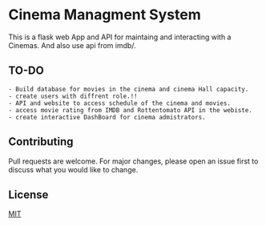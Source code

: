 # Cinema Managment System

This is a flask web App and API for maintaing and interacting with a Cinemas.
And also use api from imdb/.
## TO-DO

    - Build database for movies in the cinema and cinema Hall capacity.
    - create users with diffrent role.!!
    - API and website to access schedule of the cinema and movies.
    - access movie rating from IMDB and Rottentomato API in the webiste. 
    - create interactive DashBoard for cinema admistrators.

## Contributing

Pull requests are welcome. For major changes, please open an issue first to discuss what you would like to change.

## License

[MIT](https://choosealicense.com/licenses/mit/)
